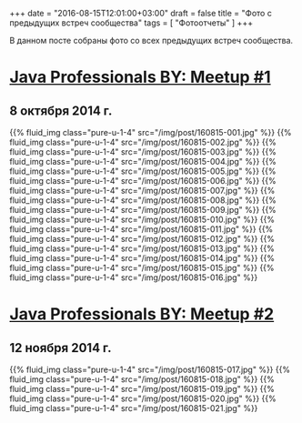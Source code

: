 +++
date = "2016-08-15T12:01:00+03:00"
draft = false
title = "Фото с предыдущих встреч сообщества"
tags = [
	"Фотоотчеты"
]
+++

В данном посте собраны фото со всех предыдущих встреч сообщества.

<!--more-->

[Java Professionals BY: Meetup #1](https://www.facebook.com/events/1509539712618583)
======

8 октября 2014 г.
------

{{% fluid_img class="pure-u-1-4" src="/img/post/160815-001.jpg" %}}
{{% fluid_img class="pure-u-1-4" src="/img/post/160815-002.jpg" %}}
{{% fluid_img class="pure-u-1-4" src="/img/post/160815-003.jpg" %}}
{{% fluid_img class="pure-u-1-4" src="/img/post/160815-004.jpg" %}}
{{% fluid_img class="pure-u-1-4" src="/img/post/160815-005.jpg" %}}
{{% fluid_img class="pure-u-1-4" src="/img/post/160815-006.jpg" %}}
{{% fluid_img class="pure-u-1-4" src="/img/post/160815-007.jpg" %}}
{{% fluid_img class="pure-u-1-4" src="/img/post/160815-008.jpg" %}}
{{% fluid_img class="pure-u-1-4" src="/img/post/160815-009.jpg" %}}
{{% fluid_img class="pure-u-1-4" src="/img/post/160815-010.jpg" %}}
{{% fluid_img class="pure-u-1-4" src="/img/post/160815-011.jpg" %}}
{{% fluid_img class="pure-u-1-4" src="/img/post/160815-012.jpg" %}}
{{% fluid_img class="pure-u-1-4" src="/img/post/160815-013.jpg" %}}
{{% fluid_img class="pure-u-1-4" src="/img/post/160815-014.jpg" %}}
{{% fluid_img class="pure-u-1-4" src="/img/post/160815-015.jpg" %}}
{{% fluid_img class="pure-u-1-4" src="/img/post/160815-016.jpg" %}}

[Java Professionals BY: Meetup #2](https://www.facebook.com/events/892764940748167)
======

12 ноября 2014 г.
------

{{% fluid_img class="pure-u-1-4" src="/img/post/160815-017.jpg" %}}
{{% fluid_img class="pure-u-1-4" src="/img/post/160815-018.jpg" %}}
{{% fluid_img class="pure-u-1-4" src="/img/post/160815-019.jpg" %}}
{{% fluid_img class="pure-u-1-4" src="/img/post/160815-020.jpg" %}}
{{% fluid_img class="pure-u-1-4" src="/img/post/160815-021.jpg" %}}
